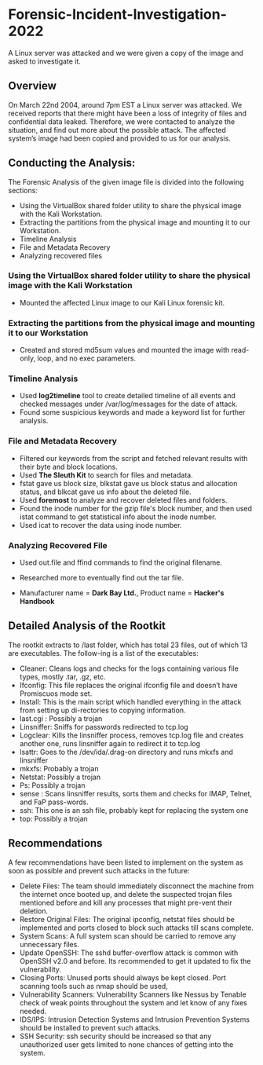 # Forensic-Incident-Investigation-2022
A Linux server was attacked and we were given a copy of the image and asked to investigate it. 

## Overview

On March 22nd 2004, around 7pm EST a Linux server was attacked. We received reports that there might have been a loss of integrity of files and confidential data leaked. Therefore, we were contacted to analyze the situation, and find out more about the possible attack. The affected system’s image had been copied and provided to us for our analysis.

##	Conducting the Analysis:

The Forensic Analysis of the given image file is divided into the following sections:
* Using the VirtualBox shared folder utility to share the physical image with the Kali Workstation.
* Extracting the partitions from the physical image and mounting it to our Workstation.
* Timeline Analysis
* File and Metadata Recovery
* Analyzing recovered files


### Using the VirtualBox shared folder utility to share the physical image with the Kali Workstation
* Mounted the affected Linux image to our Kali Linux forensic kit.


### Extracting the partitions from the physical image and mounting it to our Workstation
* Created and stored md5sum values and mounted the image with read-only, loop, and no exec parameters.

### Timeline Analysis

* Used **log2timeline** tool to create detailed timeline of all events and checked messages under /var/log/messages for the date of attack.
* Found some suspicious keywords and made a keyword list for further analysis.


### File and Metadata Recovery
* Filtered our keywords from the script and fetched relevant results with their byte and block locations.
* Used **The Sleuth Kit** to search for files and metadata.
* fstat gave us block size, blkstat gave us block status and allocation status, and blkcat gave us info about the deleted file.
* Used **foremost** to analyze and recover deleted files and folders.
* Found the inode number for the gzip file's block number, and then used istat command to get statistical info about the inode number.
* Used icat to recover the data using inode number.

### Analyzing Recovered File
* Used out.file and ffind commands to find the original filename.
* Researched more to eventually find out the tar file. 

* Manufacturer name = **Dark Bay Ltd.**, Product name = **Hacker's Handbook**


## Detailed Analysis of the Rootkit

The rootkit extracts to /last folder, which has total 23 files, out of which 13 are executables. The follow-ing is a list of the executables:
* Cleaner: Cleans logs and checks for the logs containing various file types, mostly .tar, .gz, etc.
* Ifconfig: This file replaces the original ifconfig file and doesn’t have Promiscuos mode set.
* Install: This is the main script which handled everything in the attack from setting up di-rectories to copying information.
* last.cgi : Possibly a trojan
* Linsniffer: Sniffs for passwords redirected to tcp.log
* Logclear: Kills the linsniffer process, removes tcp.log file and creates another one, runs linsniffer again to redirect it to tcp.log
* lsattr: Goes to the /dev/ida/.drag-on directory and runs mkxfs and linsniffer
* mkxfs: Probably a trojan
* Netstat: Possibly a trojan
* Ps: Possibly a trojan
* sense : Scans linsniffer results, sorts them and checks for IMAP, Telnet, and FaP pass-words.
* ssh: This one is an ssh file, probably kept for replacing the system one
* top: Possibly a trojan


## Recommendations

A few recommendations have been listed to implement on the system as soon as possible and prevent such attacks in the future:
* Delete Files: The team should immediately disconnect the machine from the internet once booted up, and delete the suspected trojan files mentioned before and kill any processes that might pre-vent their deletion.
* Restore Original Files: The original ipconfig, netstat files should be implemented and ports closed to block such attacks till scans complete.
* System Scans: A full system scan should be carried to remove any unnecessary files.
* Update OpenSSH: The sshd buffer-overflow attack is common with OpenSSH v2.0 and before. Its recommended to get it updated to fix the vulnerability.
* Closing Ports: Unused ports should always be kept closed. Port scanning tools such as nmap should be used,
* Vulnerability Scanners: Vulnerability Scanners like Nessus by Tenable check of weak points throughout the system and let know of any fixes needed.
* IDS/IPS: Intrusion Detection Systems and Intrusion Prevention Systems should be installed to prevent such attacks.
* SSH Security: ssh security should be increased so that any unauthorized user gets limited to none chances of getting into the system.
